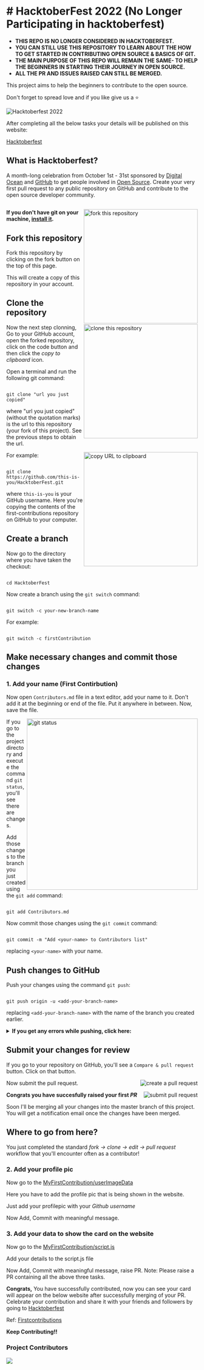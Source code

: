 
# # HacktoberFest 2022 (No Longer Participating in hacktoberfest)

- **THIS REPO IS NO LONGER CONSIDERED IN HACKTOBERFEST.**  
- **YOU CAN STILL USE THIS REPOSITORY TO LEARN ABOUT THE HOW TO GET STARTED IN CONTRIBUTING OPEN SOURCE & BASICS OF GIT.**
- **THE MAIN PURPOSE OF THIS REPO WILL REMAIN THE SAME- TO HELP THE BEGINNERS IN STARTING THEIR JOURNEY IN OPEN SOURCE.**
- **ALL THE PR AND ISSUES RAISED CAN STILL BE MERGED.**


This project aims to help the beginners to contribute to the open source.

Don't forget to spread love and if you like give us a ⭐️

  

![Hacktoberfest 2022](HacktoberBanner.png)

  

After completing all the below tasks your details will be published on this website:

[Hacktoberfest](https://niteshjitender.github.io/HacktoberFest2022/)

  

## What is Hacktoberfest?

A month-long celebration from October 1st - 31st sponsored by [Digital Ocean](https://hacktoberfest.digitalocean.com/) and [GitHub](https://github.com/blog/2433-celebrate-open-source-this-october-with-hacktoberfest) to get people involved in [Open Source](https://github.com/open-source). Create your very first pull request to any public repository on GitHub and contribute to the open source developer community.

  


  
  
  

##

  
  
  

<img  align="right"  width="300"  src="https://firstcontributions.github.io/assets/Readme/fork.png"  alt="fork this repository"  />

  

#### If you don't have git on your machine, [install it](https://help.github.com/articles/set-up-git/).

  

## Fork this repository

  

Fork this repository by clicking on the fork button on the top of this page.

This will create a copy of this repository in your account.

  
  

## Clone the repository

  

<img  align="right"  width="300"  src="https://firstcontributions.github.io/assets/Readme/clone.png"  alt="clone this repository"  />

  

Now the next step clonning, Go to your GitHub account, open the forked repository, click on the code button and then click the _copy to clipboard_ icon.

  

Open a terminal and run the following git command:

  

```

git clone "url you just copied"

```

  

where "url you just copied" (without the quotation marks) is the url to this repository (your fork of this project). See the previous steps to obtain the url.

  

<img  align="right"  width="300"  src="https://firstcontributions.github.io/assets/Readme/copy-to-clipboard.png"  alt="copy URL to clipboard"  />

  

For example:

  

```

git clone https://github.com/this-is-you/HacktoberFest.git

```

  

where `this-is-you` is your GitHub username. Here you're copying the contents of the first-contributions repository on GitHub to your computer.

  

## Create a branch

  

Now go to the directory where you have taken the checkout:

```

cd HacktoberFest

```

  

Now create a branch using the `git switch` command:

  

```

git switch -c your-new-branch-name

```

  

For example:

  

```

git switch -c firstContribution

```

  

## Make necessary changes and commit those changes

  

### 1. Add your name (First Contirbution)

  

Now open `Contributors.md` file in a text editor, add your name to it. Don't add it at the beginning or end of the file. Put it anywhere in between. Now, save the file.

  

<img  align="right"  width="450"  src="https://firstcontributions.github.io/assets/Readme/git-status.png"  alt="git status"  />

  

If you go to the project directory and execute the command `git status`, you'll see there are changes.

  

Add those changes to the branch you just created using the `git add` command:

  

```

git add Contributors.md

```

  

Now commit those changes using the `git commit` command:

  

```

git commit -m "Add <your-name> to Contributors list"

```

  

replacing `<your-name>` with your name.

  

## Push changes to GitHub

  

Push your changes using the command `git push`:

  

```

git push origin -u <add-your-branch-name>

```

  

replacing `<add-your-branch-name>` with the name of the branch you created earlier.

  

<details>

<summary>  <strong>If you get any errors while pushing, click here:</strong>  </summary>

  

*  ### Authentication Error

<pre>remote: Support for password authentication was removed on August 13, 2021. Please use a personal access token instead.

remote: Please see https://github.blog/2020-12-15-token-authentication-requirements-for-git-operations/ for more information.

fatal: Authentication failed for 'https://github.com/<your-username>/first-contributions.git/'</pre>

Go to [GitHub's tutorial](https://docs.github.com/en/authentication/connecting-to-github-with-ssh/adding-a-new-ssh-key-to-your-github-account) on generating and configuring an SSH key to your account.

  

</details>

  

## Submit your changes for review

  

If you go to your repository on GitHub, you'll see a `Compare & pull request` button. Click on that button.

  

<img  style="float: right;"  src="https://firstcontributions.github.io/assets/Readme/compare-and-pull.png"  alt="create a pull request"  />

  

Now submit the pull request.

  

<img  style="float: right;"  src="https://firstcontributions.github.io/assets/Readme/submit-pull-request.png"  alt="submit pull request"  />

  

**Congrats you have succesfully raised your first *PR***

  

Soon I'll be merging all your changes into the master branch of this project. You will get a notification email once the changes have been merged.

  

## Where to go from here?

You just completed the standard _fork -> clone -> edit -> pull request_ workflow that you'll encounter often as a contributor!

  

### 2. Add your profile pic

Now go to the [MyFirstContribution/userImageData](https://github.com/niteshjitender/HacktoberFest2022/tree/main/MyFirstContribution/userImageData)

Here you have to add the profile pic that is being shown in the website.

Just add your profilepic with your *Github username*

Now Add, Commit with meaningful message.


  

### 3. Add your data to show the card on the website

  

Now go to the [MyFirstContribution/script.js](https://github.com/niteshjitender/HacktoberFest2022/blob/main/MyFirstContribution/script.js)

Add your details to the script.js file

Now Add, Commit with meaningful message, raise PR.
Note: Please raise a PR containing all the above three tasks.

  
  

**Congrats,** You have successfully contributed, now you can see your card will appear on the below website after successfully merging of your PR. Celebrate your contribution and share it with your friends and followers by going to [Hacktoberfest](https://niteshjitender.github.io/HacktoberFest2022/)

  

Ref: [Firstcontributions](https://github.com/firstcontributions/first-contributions)
  

**Keep Contributing!!**

 ### Project Contributors
<a href="https://github.com/niteshjitender/HacktoberFest2022/graphs/contributors">
<img src="https://contrib.rocks/image?repo=niteshjitender/HacktoberFest2022" />
</a>

 
 
